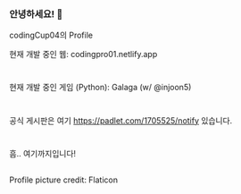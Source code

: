### 안녕하세요! 👋

codingCup04의 Profile

현재 개발 중인 웹: codingpro01.netlify.app
#
현재 개발 중인 게임 (Python): Galaga (w/ @injoon5)
#
공식 게시판은 여기
https://padlet.com/1705525/notify
있습니다.
#
흠.. 여기까지입니다!
##
Profile picture credit: Flaticon
<!--
**codingCup04/codingCup04** is a ✨ _special_ ✨ repository because its `README.md` (this file) appears on your GitHub profile.

Here are some ideas to get you started:

- 🔭 I’m currently working on ...
- 🌱 I’m currently learning ...
- 👯 I’m looking to collaborate on ...
- 🤔 I’m looking for help with ...
- 💬 Ask me about ...
- 📫 How to reach me: ...
- 😄 Pronouns: ...
- ⚡ Fun fact: ...
-->
